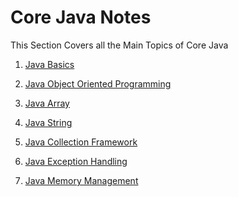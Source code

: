 # Core Java Notes

This Section Covers all the Main Topics of Core Java

1. <a href="https://github.com/NilayPawale/Core-Java/blob/main/Notes/Java%20Basics/README.md">Java Basics</a>

2. <a href="https://github.com/NilayPawale/Core-Java/blob/main/Notes/Java%20OOP/README.md">Java Object Oriented Programming</a>

3. <a href="https://github.com/NilayPawale/Core-Java/blob/main/Notes/Java%20Array/README.md">Java Array</a>

4. <a href="https://github.com/NilayPawale/Core-Java/blob/main/Notes/Java%20Strings/README.md">Java String</a>

5. <a href="https://github.com/NilayPawale/Core-Java/blob/main/Notes/Java%20Collection%20Framework/README.md">Java Collection Framework</a>

6. <a href="https://github.com/NilayPawale/Core-Java/blob/main/Notes/Java%20Exception/README.md">Java Exception Handling</a>

7. <a href="https://github.com/NilayPawale/Core-Java/blob/main/Notes/Java%20Memory%20Management/README.md">Java Memory Management</a>
